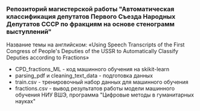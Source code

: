 ### Репозиторий магистерской работы "Автоматическая классификация депутатов Первого Съезда Народных Депутатов СССР по фракциям на основе стенограмм выступлений"
Название темы на английском: «Using Speech Transcripts of the First Congress of People's Deputies of the USSR to Automatically Classify Deputies according to Fractions»
- CPD_fractions_ML - код машинного обучения на skikit-learn
- parsing_pdf и cleaning_text_data - подготовка данных
- train.csv - тренировочный набор данных для машинного обучения
- fractions.csv - вывод результатов работы модели машинного обучения 
НИУ ВШЭ, программа "Цифровые методы в гуманитарных науках"

